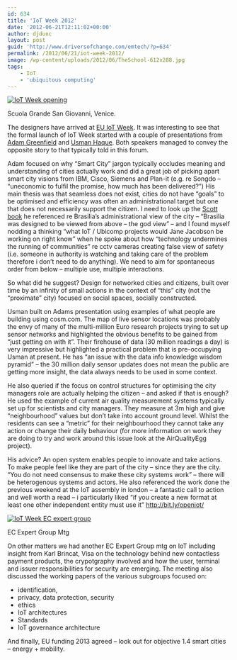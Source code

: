 ```yaml
---
id: 634
title: 'IoT Week 2012'
date: '2012-06-21T12:11:02+00:00'
author: djdunc
layout: post
guid: 'http://www.driversofchange.com/emtech/?p=634'
permalink: /2012/06/21/iot-week-2012/
image: /wp-content/uploads/2012/06/TheSchool-612x288.jpg
tags:
    - IoT
    - 'ubiquitous computing'
---
```


[![IoT Week opening](https://i0.wp.com/farm8.staticflickr.com/7125/7407492854_7dd19efeed.jpg?resize=500%2C306)](http://www.flickr.com/photos/pseudonomad/7407492854/ "IoT Week opening by pseudonomad, on Flickr")

Scuola Grande San Giovanni, Venice.

The designers have arrived at [EU IoT Week](http://www.iot-week.eu/ "IoT Week Website"). It was interesting to see that the formal launch of IoT Week started with a couple of presentations from [Adam Greenfield](http://urbanscale.org/ "Urbanscale") and [Usman Haque](http://www.cosm.com "Cosm"). Both speakers managed to convey the opposite story to that typically told in this forum.

Adam focused on why “Smart City” jargon typically occludes meaning and understanding of cities actually work and did a great job of picking apart smart city visions from IBM, Cisco, Siemens and Plan-it (e.g. re Songdo – “uneconomic to fulfil the promise, how much has been delivered?”) His main thesis was that seamless does not exist, cities do not have “goals” to be optimised and efficiency was often an administrational target but one that does not necessarily support the citizen. I need to look up the [Scott book](http://www.amazon.co.uk/Seeing-Like-State-Condition-Agrarian/dp/0300078153/ref=sr_1_1?ie=UTF8&qid=1340198683&sr=8-1 "Seeing Like a State") he referenced re Brasilia’s administrational view of the city – “Brasilia was designed to be viewed from above – the god view” – and I found myself nodding a thinking “what IoT / Ubicomp projects would Jane Jacobson be working on right know” when he spoke about how “technology undermines the running of communities” re cctv cameras creating false view of safety (i.e. someone in authority is watching and taking care of the problem therefore i don’t need to do anything). We need to aim for spontaneous order from below – multiple use, multiple interactions.

So what did he suggest? Design for networked cities and citizens, built over time by an infinity of small actions in the context of “this” city (not the “proximate” city) focused on social spaces, socially constructed.

Usman built on Adams presentation using examples of what people are building using cosm.com. The map of live sensor locations was probably the envy of many of the multi-million Euro research projects trying to set up sensor networks and highlighted the obvious benefits to be gained from “just getting on with it”. Their firehouse of data (30 million readings a day) is very impressive but highlighted a practical problem that is pre-occupying Usman at present. He has “an issue with the data info knowledge wisdom pyramid” – the 30 million daily sensor updates does not mean the public are getting more insight, the data always needs to be used in some context.

He also queried if the focus on control structures for optimising the city managers role are actually helping the citizen – and asked if that is enough? He used the example of current air quality measurement systems typically set up for scientists and city managers. They measure at 3m high and give “neighbourhood” values but don’t take into account ground level. Whilst the residents can see a “metric” for their neighbourhood they cannot take any action or change their daily behaviour (for more information on work they are doing to try and work around this issue look at the AirQualityEgg project).

His advice? An open system enables people to innovate and take actions. To make people feel like they are part of the city – since they are the city. “You do not need consensus to make these city systems work” – there will be heterogenous systems and actors. He also referenced the work done the previous weekend at the IoT assembly in london – a fantastic call to action and well worth a read – i particularly liked “if you create a new format at least one other independent entity must use it” <http://bit.ly/openiot/>

[![IoT Week EC expert group](https://i0.wp.com/farm9.staticflickr.com/8168/7413538250_3ef592cf77.jpg?resize=500%2C324)](http://www.flickr.com/photos/pseudonomad/7413538250/ "IoT Week EC expert group by pseudonomad, on Flickr")

EC Expert Group Mtg

On other matters we had another EC Expert Group mtg on IoT including insight from Karl Brincat, Visa on the technology behind new contactless payment products, the crypotgraphy involved and how the user, terminal and issuer responsibilities for security are emerging. The meeting also discussed the working papers of the various subgroups focused on:

- identification,
- privacy, data protection, security
- ethics
- IoT architectures
- Standards
- IoT governance architecture

And finally, EU funding 2013 agreed – look out for objective 1.4 smart cities – energy + mobility.